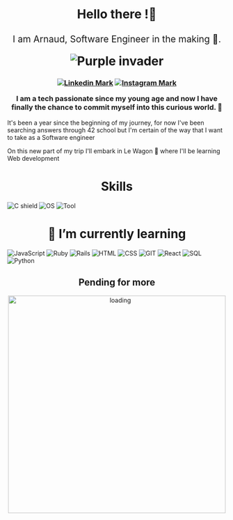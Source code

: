 <h1 align="center">
 <p> Hello there !👋 </p>
 <p style="font-size: 75%; font-weight: normal;" > I am Arnaud, Software Engineer in the making 👾.</p>
 <picture>
  <source media="(prefers-color-scheme: dark)" srcset="https://imgs.search.brave.com/sqSOvEojOjttMedXWXkyBN5l5-TLxXpYWDH7kztuBqM/rs:fit:500:0:0/g:ce/aHR0cHM6Ly9jZG4t/MC5lbW9qaXMud2lr/aS9lbW9qaS1waWNz/L2dvb2dsZS9uZXct/bW9vbi1nb29nbGUu/cG5n">
  <source media="(prefers-color-scheme: light)" srcset="https://imgs.search.brave.com/Z0pwzdS-M-5BL-eqEY5tTRcLt4X-   Af2jpbfnXdEMBYg/rs:fit:500:0:0/g:ce/aHR0cHM6Ly9zdGF0/aWMtMDAuaWNvbmR1/Y2suY29tL2Fzc2V0/cy4wMC9mdWxsLW1v/b24tZW1vamktMjA0/OHgyMDQ4LWNvaXN6/ZHFoLnBuZw">
  <img alt="Purple invader" src="https://imgs.search.brave.com/p6jWG00tUCZ41Tp3byw0y75xT7SAw5zt_G_5W5BPkUc/rs:fit:500:0:0/g:ce/aHR0cHM6Ly9jZG4t/MC5lbW9qaXMud2lr/aS9lbW9qaS1waWNz/L29wZW5tb2ppL2Fs/aWVuLW1vbnN0ZXIt/b3Blbm1vamkucG5n">
 </picture>
</h1>
<h3>
<p align="center">
 <a href="https://www.linkedin.com/in/arnaud-dugain-0661401a1/"><img alt="Linkedin Mark" src="https://img.shields.io/badge/LinkedIn-blue"></a>
 <a href="https://www.instagram.com/schifffer/"><img alt="Instagram Mark" src="https://img.shields.io/badge/Instagram-%23ee2a7b"></a>
 <p align="center">I am a tech passionate since my young age and now I have finally the chance to commit myself into this curious world. 🚀</p>
</p>
 </h3>
<p>It's been a year since the beginning of my journey, for now I've been searching answers through 42 school but I'm certain of the way that I want to take as a Software engineer</p>
<p>On this new part of my trip I'll embark in Le Wagon 🚂 where I'll be learning Web development</p>

<h1 align="center">Skills</h1>

<img alt="C shield" src="https://img.shields.io/badge/Code-C-blue">

<img alt="OS" src="https://img.shields.io/badge/OS-Ubuntu-orange">

<img alt="Tool" src="https://img.shields.io/badge/Tool-VS_Code-purple">

<h1 align="center">🌱 I’m currently learning</h1>
<img alt="JavaScript" src="https://img.shields.io/badge/Code-Javascript-informational?style=flat&logo=javascript&logoColor=white&color=7F00FF">
<img alt="Ruby" src="https://img.shields.io/badge/Code-Ruby-informational?style=flat&logo=ruby&logoColor=white&color=7F00FF">
<img alt="Rails" src="https://img.shields.io/badge/Framework-Rails-informational?style=flat&logo=Rails&logoColor=white&color=7F00FF">
<img alt="HTML" src="https://img.shields.io/badge/Code-HTML5-informational?style=flat&logo=html5&logoColor=white&color=7F00FF">
<img alt="CSS" src="https://img.shields.io/badge/Style-CSS-informational?style=flat&logo=css3&logoColor=white&color=7F00FF">
<img alt="GIT" src="https://img.shields.io/badge/Tools-GIT-informational?style=flat&logo=git&logoColor=white&color=7F00FF">
<img alt="React" src="https://img.shields.io/badge/Framework-React-informational?style=flat&logo=react&logoColor=white&color=7F00FF">
<img alt="SQL" src="https://img.shields.io/badge/Database-MySQL-informational?style=flat&logo=MySQL&logoColor=white&color=7F00FF">
<img alt="Python" src="https://img.shields.io/badge/Code-Python-purple?style=flat&logo=Python&logoColor=white&color=7F00FF">

<h2 align="center">Pending for more</h2>
<p align="center">
<img alt="loading" src="https://static.vecteezy.com/system/resources/previews/017/177/700/non_2x/loading-bar-progress-icon-with-transparent-background-free-png.png" width=500 height=500>
</p>
<!--
**Schiffer440/Schiffer440** is a ✨ _special_ ✨ repository because its `README.md` (this file) appears on your GitHub profile.

Here are some ideas to get you started:

- 🔭 I’m currently working on ...
- 🌱 I’m currently learning ...
- 👯 I’m looking to collaborate on ...
- 🤔 I’m looking for help with ...
- 💬 Ask me about ...
- 📫 How to reach me: ...
- 😄 Pronouns: ...
- ⚡ Fun fact: ...
-->

